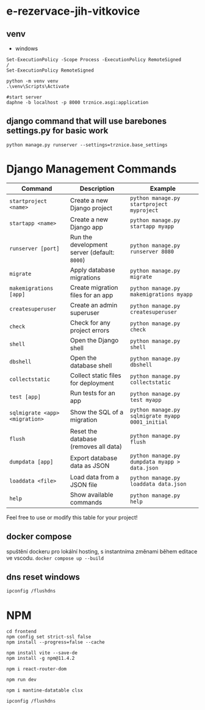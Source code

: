 # e-rezervace-jih-vitkovice

## venv
- windows

```
Set-ExecutionPolicy -Scope Process -ExecutionPolicy RemoteSigned
/
Set-ExecutionPolicy RemoteSigned

python -m venv venv
.\venv\Scripts\Activate

#start server
daphne -b localhost -p 8000 trznice.asgi:application
```



## django command that will use barebones settings.py for basic work
```python manage.py runserver --settings=trznice.base_settings```

# Django Management Commands

| Command | Description | Example |
|---------|-------------|---------|
| `startproject <name>` | Create a new Django project | `python manage.py startproject myproject` |
| `startapp <name>` | Create a new Django app | `python manage.py startapp myapp` |
| `runserver [port]` | Run the development server (default: `8000`) | `python manage.py runserver 8080` |
| `migrate` | Apply database migrations | `python manage.py migrate` |
| `makemigrations [app]` | Create migration files for an app | `python manage.py makemigrations myapp` |
| `createsuperuser` | Create an admin superuser | `python manage.py createsuperuser` |
| `check` | Check for any project errors | `python manage.py check` |
| `shell` | Open the Django shell | `python manage.py shell` |
| `dbshell` | Open the database shell | `python manage.py dbshell` |
| `collectstatic` | Collect static files for deployment | `python manage.py collectstatic` |
| `test [app]` | Run tests for an app | `python manage.py test myapp` |
| `sqlmigrate <app> <migration>` | Show the SQL of a migration | `python manage.py sqlmigrate myapp 0001_initial` |
| `flush` | Reset the database (removes all data) | `python manage.py flush` |
| `dumpdata [app]` | Export database data as JSON | `python manage.py dumpdata myapp > data.json` |
| `loaddata <file>` | Load data from a JSON file | `python manage.py loaddata data.json` |
| `help` | Show available commands | `python manage.py help` |

Feel free to use or modify this table for your project!



## docker compose
 spuštění dockeru pro lokální hosting, s instantníma změnami během editace ve vscodu.
 ```docker compose up --build```

## dns reset windows
```ipconfig /flushdns```

# NPM

```
cd frontend
npm config set strict-ssl false
npm install --progress=false --cache

npm install vite --save-de
npm install -g npm@11.4.2

npm i react-router-dom

npm run dev

npm i mantine-datatable clsx
```
```ipconfig /flushdns```
